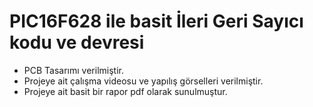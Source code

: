 # PIC16F628 ile basit İleri Geri Sayıcı kodu ve devresi

- PCB Tasarımı verilmiştir.
- Projeye ait çalışma videosu ve yapılış görselleri verilmiştir.
- Projeye ait basit bir rapor pdf olarak sunulmuştur.